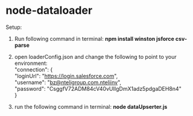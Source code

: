 # node-dataloader
 
Setup:

1) Run following command in terminal: **npm install winston jsforce csv-parse**
2) open loaderConfig.json and change the following to point to your environment:
  <br/>"connection": {
    <br/>"loginUrl": "https://login.salesforce.com",
    <br/>"username": "bz@nteligroup.com.nteliinv",
    <br/>"password": "CsggfV72ADM84cV40vUIIgDmX1adz5pdgaDEH8n4"
  <br/>}

3) run the following command in terminal: **node dataUpserter.js**



